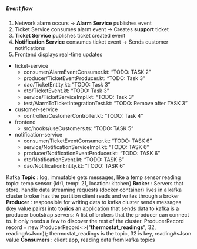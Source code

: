 ##### Event flow
1. Network alarm occurs → **Alarm Service** publishes event
2. Ticket Service consumes alarm event → Creates **support** ticket
3. **Ticket Service** publishes ticket created event
4. **Notification Service** consumes ticket event → Sends customer notifications
5. Frontend displays real-time updates

- ticket-service
    - consumer/AlarmEventConsumer.kt: “TODO: TASK 2”
    - producer/TicketEventProducer.kt: “TODO: Task 3”
    - dao/TicketEntity.kt: “TODO: Task 3”
    - dto/TicketEvent.kt: “TODO: Task 3”
    - service/TicketServiceImpl.kt: “TODO: Task 3”
    - test/AlarmToTicketIntegrationTest.kt: “TODO: Remove after TASK 3”
- customer-service
    - controller/CustomerController.kt: “TODO: Task 4”
- frontend
    - src/hooks/useCustomers.ts: “TODO: TASK 5”
- notification-service
    - consumer/TicketEventConsumer.kt: “TODO: TASK 6”
    - service/NotificationServiceImpl.kt: “TODO: TASK 6”
    - producer/NotificationEventProducer.kt: “TODO: TASK 6”
    - dto/NotificationEvent.kt: “TODO: TASK 6”
    - dao/NotificationEntity.kt: “TODO: TASK 6”



Kafka
**Topic** : log, immutable
gets messages, like a temp sensor reading
	topic: temp sensor
		{id:1, temp: 21, location: kitchen}
**Broker** : Servers that store, handle data streaming requests (docker container)
	lives in a kafka cluster
	broker has the partition
	client reads and writes through a broker
**Producer** : responsible for writing data to kafka cluster
	sends messages (key value pairs) into **topics**
	an application that sends data to kafka is a producer
	bootstrap.servers: A list of brokers that the producer can connect to. It only needs a few to discover the rest of the cluster.
	ProducerRecord record = new ProducerRecord<>("**thermostat_readings**", 32, readingAsJson));
			thermostat_readings is the topic, 32 is key, readingAsJson value
**Consumers** : client app, reading data from kafka topics
	